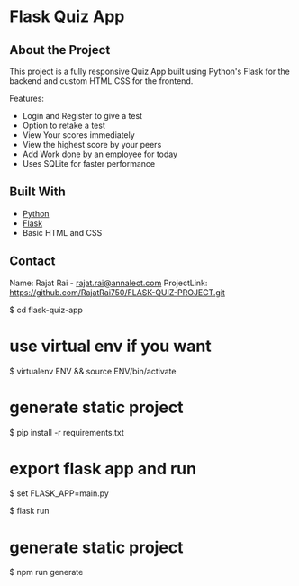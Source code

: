 # Flask Quiz App

## About the Project

This project is a fully responsive Quiz App built using Python's Flask for the backend and custom HTML CSS for the frontend.

Features:
- Login and Register to give a test
- Option to retake a test
- View Your scores immediately
- View the highest score by your peers
- Add Work done by an employee for today
- Uses SQLite for faster performance


## Built With
- [Python](https://www.python.org/)
- [Flask](https://flask.palletsprojects.com/en/2.0.x/)
- Basic HTML and CSS

## Contact

Name: Rajat Rai - rajat.rai@annalect.com
ProjectLink: https://github.com/RajatRai750/FLASK-QUIZ-PROJECT.git

$ cd flask-quiz-app


# use virtual env if you want

$ virtualenv ENV && source ENV/bin/activate


# generate static project

$ pip install -r requirements.txt


# export flask app and run

$ set FLASK_APP=main.py

$ flask run


# generate static project

$ npm run generate
